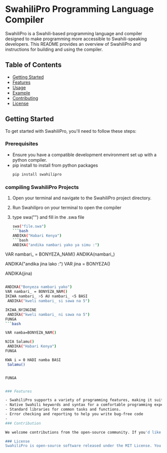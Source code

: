 # SwahiliPro Programming Language Compiler

SwahiliPro is a Swahili-based programming language and compiler designed to make programming more accessible to Swahili-speaking developers. This README provides an overview of SwahiliPro and instructions for building and using the compiler.

## Table of Contents
- [Getting Started](#getting-started)
- [Features](#features)
- [Usage](#usage)
- [Example](#example)
- [Contributing](#contributing)
- [License](#license)

## Getting Started

To get started with SwahiliPro, you'll need to follow these steps:

### Prerequisites

- Ensure you have a compatible development environment set up with a python compiler.
- pip install to install from python packages
   ```bash
   pip install swahilipro

### compiling SwahiliPro Projects

1. Open your terminal and navigate to the SwahiliPro project directory.
2. Run Swahilipro on your terminal to open the compiler
3. type swa("") and fill in the .swa file 

   ```bash
   swa("file.swa")
   ```bash
   ANDIKA("Habari Kenya")
   ```bash
   ANDIKA("andika nambari yako ya simu :")
VAR nambari_ = BONYEZA_NAM()
ANDIKA(nambari_)

ANDIKA("andika jina lako :")
VAR jina = BONYEZA()

ANDIKA(jina)
   ```bash

ANDIKA("Bonyeza nambari yako")
VAR nambari_ = BONYEZA_NAM()
IKIWA nambari_ >5 AU nambari_ <5 BASI
	ANDIKA("kweli nambari_ si sawa na 5")

IKIWA_NYINGINE 	
	ANDIKA("kweli nambari_ ni sawa na 5")
FUNGA
   ```bash

VAR namba=BONYEZA_NAM()

NJIA Salamu()
	ANDIKA("Habari Kenya")
FUNGA

KWA i = 0 HADI namba BASI
	Salamu()


FUNGA

   
### Features

- SwahiliPro supports a variety of programming features, making it suitable for both beginners and experienced developers.
- Native Swahili keywords and syntax for a comfortable programming experience in Swahili.
- Standard libraries for common tasks and functions.
- Error checking and reporting to help you write bug-free code
- 
### Contribution

We welcome contributions from the open-source community. If you'd like to contribute to SwahiliPro, please follow our contribution guidelines.

### License
SwahiliPro is open-source software released under the MIT License. You are free to use, modify, and distribute it according to the terms of the license.


